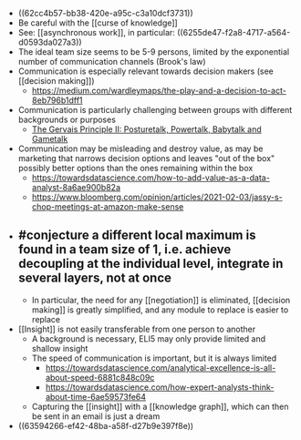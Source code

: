 - ((62cc4b57-bb38-420e-a95c-c3a10dcf3731))
- Be careful with the [[curse of knowledge]]
- See: [[asynchronous work]], in particular: ((6255de47-f2a8-4717-a564-d0593da027a3))
- The ideal team size seems to be 5-9 persons, limited by the exponential number of communication channels (Brook's law)
- Communication is especially relevant towards decision makers (see [[decision making]])
	- https://medium.com/wardleymaps/the-play-and-a-decision-to-act-8eb796b1dff1
- Communication is particularly challenging between groups with different backgrounds or purposes
	- [The Gervais Principle II: Posturetalk, Powertalk, Babytalk and Gametalk](https://www.ribbonfarm.com/2009/11/11/the-gervais-principle-ii-posturetalk-powertalk-babytalk-and-gametalk/)
- Communication may be misleading and destroy value, as may be marketing that narrows decision options and leaves "out of the box" possibly better options than the ones remaining within the box
	- https://towardsdatascience.com/how-to-add-value-as-a-data-analyst-8a6ae900b82a
	- https://www.bloomberg.com/opinion/articles/2021-02-03/jassy-s-chop-meetings-at-amazon-make-sense
- #conjecture a different local maximum is found in a team size of 1, i.e. achieve decoupling at the individual level, integrate in several layers, not at once
	-
	- In particular, the need for any [[negotiation]] is eliminated, [[decision making]] is greatly simplified, and any module to replace is easier to replace
- [[Insight]] is not easily transferable from one person to another
	- A background is necessary, ELI5 may only provide limited and shallow insight
	- The speed of communication is important, but it is always limited
		- https://towardsdatascience.com/analytical-excellence-is-all-about-speed-6881c848c09c
		- https://towardsdatascience.com/how-expert-analysts-think-about-time-6ae59573fe64
	- Capturing the [[insight]] with a [[knowledge graph]], which can then be sent in an email is just a dream
- ((63594266-ef42-48ba-a58f-d27b9e397f8e))